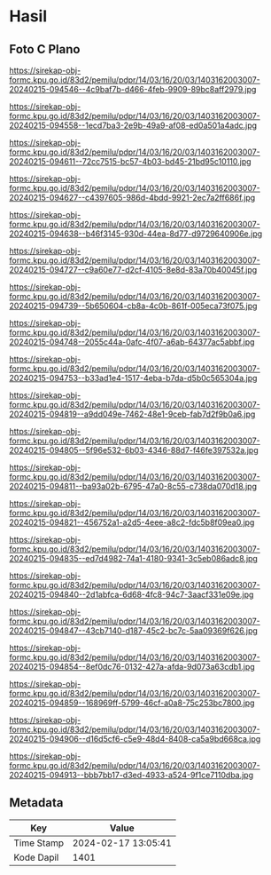 # Hasil

## Foto C Plano

https://sirekap-obj-formc.kpu.go.id/83d2/pemilu/pdpr/14/03/16/20/03/1403162003007-20240215-094546--4c9baf7b-d466-4feb-9909-89bc8aff2979.jpg

https://sirekap-obj-formc.kpu.go.id/83d2/pemilu/pdpr/14/03/16/20/03/1403162003007-20240215-094558--1ecd7ba3-2e9b-49a9-af08-ed0a501a4adc.jpg

https://sirekap-obj-formc.kpu.go.id/83d2/pemilu/pdpr/14/03/16/20/03/1403162003007-20240215-094611--72cc7515-bc57-4b03-bd45-21bd95c10110.jpg

https://sirekap-obj-formc.kpu.go.id/83d2/pemilu/pdpr/14/03/16/20/03/1403162003007-20240215-094627--c4397605-986d-4bdd-9921-2ec7a2ff686f.jpg

https://sirekap-obj-formc.kpu.go.id/83d2/pemilu/pdpr/14/03/16/20/03/1403162003007-20240215-094638--b46f3145-930d-44ea-8d77-d9729640906e.jpg

https://sirekap-obj-formc.kpu.go.id/83d2/pemilu/pdpr/14/03/16/20/03/1403162003007-20240215-094727--c9a60e77-d2cf-4105-8e8d-83a70b40045f.jpg

https://sirekap-obj-formc.kpu.go.id/83d2/pemilu/pdpr/14/03/16/20/03/1403162003007-20240215-094739--5b650604-cb8a-4c0b-861f-005eca73f075.jpg

https://sirekap-obj-formc.kpu.go.id/83d2/pemilu/pdpr/14/03/16/20/03/1403162003007-20240215-094748--2055c44a-0afc-4f07-a6ab-64377ac5abbf.jpg

https://sirekap-obj-formc.kpu.go.id/83d2/pemilu/pdpr/14/03/16/20/03/1403162003007-20240215-094753--b33ad1e4-1517-4eba-b7da-d5b0c565304a.jpg

https://sirekap-obj-formc.kpu.go.id/83d2/pemilu/pdpr/14/03/16/20/03/1403162003007-20240215-094819--a9dd049e-7462-48e1-9ceb-fab7d2f9b0a6.jpg

https://sirekap-obj-formc.kpu.go.id/83d2/pemilu/pdpr/14/03/16/20/03/1403162003007-20240215-094805--5f96e532-6b03-4346-88d7-f46fe397532a.jpg

https://sirekap-obj-formc.kpu.go.id/83d2/pemilu/pdpr/14/03/16/20/03/1403162003007-20240215-094811--ba93a02b-6795-47a0-8c55-c738da070d18.jpg

https://sirekap-obj-formc.kpu.go.id/83d2/pemilu/pdpr/14/03/16/20/03/1403162003007-20240215-094821--456752a1-a2d5-4eee-a8c2-fdc5b8f09ea0.jpg

https://sirekap-obj-formc.kpu.go.id/83d2/pemilu/pdpr/14/03/16/20/03/1403162003007-20240215-094835--ed7d4982-74a1-4180-9341-3c5eb086adc8.jpg

https://sirekap-obj-formc.kpu.go.id/83d2/pemilu/pdpr/14/03/16/20/03/1403162003007-20240215-094840--2d1abfca-6d68-4fc8-94c7-3aacf331e09e.jpg

https://sirekap-obj-formc.kpu.go.id/83d2/pemilu/pdpr/14/03/16/20/03/1403162003007-20240215-094847--43cb7140-d187-45c2-bc7c-5aa09369f626.jpg

https://sirekap-obj-formc.kpu.go.id/83d2/pemilu/pdpr/14/03/16/20/03/1403162003007-20240215-094854--8ef0dc76-0132-427a-afda-9d073a63cdb1.jpg

https://sirekap-obj-formc.kpu.go.id/83d2/pemilu/pdpr/14/03/16/20/03/1403162003007-20240215-094859--168969ff-5799-46cf-a0a8-75c253bc7800.jpg

https://sirekap-obj-formc.kpu.go.id/83d2/pemilu/pdpr/14/03/16/20/03/1403162003007-20240215-094906--d16d5cf6-c5e9-48d4-8408-ca5a9bd668ca.jpg

https://sirekap-obj-formc.kpu.go.id/83d2/pemilu/pdpr/14/03/16/20/03/1403162003007-20240215-094913--bbb7bb17-d3ed-4933-a524-9f1ce7110dba.jpg


## Metadata

| Key        | Value               |
| ---------- | ------------------- |
| Time Stamp | 2024-02-17 13:05:41 |
| Kode Dapil | 1401                |



